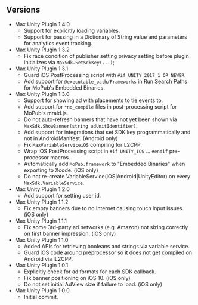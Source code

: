 ## Versions

  * Max Unity Plugin 1.4.0
    * Support for explicitly loading variables.
    * Support for passing in a Dictionary of String value and parameters for analytics event tracking.
  * Max Unity Plugin 1.3.2
    * Fix race condition of publisher setting privacy setting before plugin initializes via `MaxSdk.SetSdkKey(...)`;
  * Max Unity Plugin 1.3.1
    * Guard iOS PostProcessing script with `#if UNITY_2017_1_OR_NEWER`.
    * Add support for `@executable_path/Frameworks` in Run Search Paths for MoPub's Embedded Binaries.
  * Max Unity Plugin 1.3.0
    * Support for showing ad with placements to tie events to.
    * Add support for `*no_compile` files in post-processing script for MoPub's mraid.js.
    * Do not auto-refresh banners that have not yet been shown via `MaxSdk.ShowBanner(string adUnitIdentifier)`.
    * Add support for integrations that set SDK key programmatically and not in AndroidManifest. (Android only)
    * Fix `MaxVariableServiceiOS` compiling for L2CPP.
    * Wrap iOS PostProcessing script in `#if UNITY_IOS` ... `#endif` pre-processor macros.
    * Automatically add `MoPub.framework` to "Embedded Binaries" when exporting to Xcode. (iOS only)
    * Do not re-create VariableService(iOS|Android|UnityEditor) on every `MaxSdk.VariableService`.
  * Max Unity Plugin 1.2.0
    * Add support for setting user id.
  * Max Unity Plugin 1.1.2
    * Fix empty banners due to no Internet causing touch input issues. (iOS only)
  * Max Unity Plugin 1.1.1
    * Fix some 3rd-party ad networks (e.g. Amazon) not sizing correctly on first banner impression. (iOS only)
  * Max Unity Plugin 1.1.0
    * Added APIs for retrieving booleans and strings via variable service.
    * Guard iOS code around preprocessor so it does not get compiled on Android via IL2CPP.
  * Max Unity Plugin 1.0.1
    * Explicitly check for ad formats for each SDK callback.
    * Fix banner positioning on iOS 10. (iOS only)
    * Do not set initial AdView size if failure to load. (iOS only)
  * Max Unity Plugin 1.0.0
    * Initial commit.
